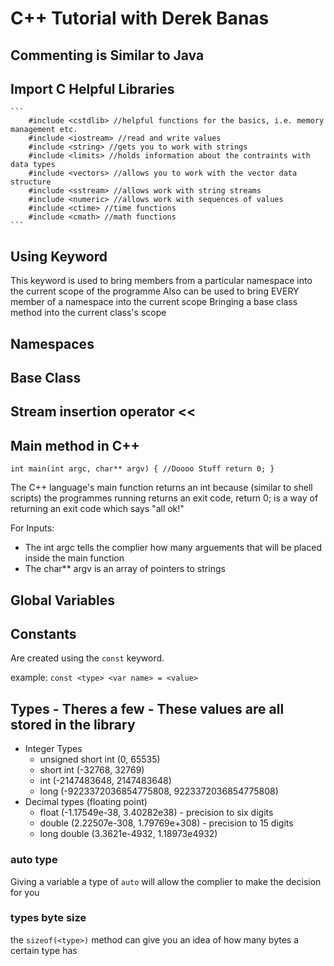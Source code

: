 # C++ Tutorial with Derek Banas

## Commenting is Similar to Java

## Import C Helpful Libraries

	``` 
		#include <cstdlib> //helpful functions for the basics, i.e. memory management etc.
		#include <iostream> //read and write values
		#include <string> //gets you to work with strings
		#include <limits> //holds information about the contraints with data types
		#include <vectors> //allows you to work with the vector data structure
		#include <sstream> //allows work with string streams
		#include <numeric> //allows work with sequences of values
		#include <ctime> //time functions
		#include <cmath> //math functions
	```

## Using Keyword

This keyword is used to bring members from a particular namespace into the current scope of the programme
Also can be used to bring EVERY member of a namespace into the current scope
Bringing a base class method into the current class's scope

## Namespaces



## Base Class


## Stream insertion operator <<

## Main method in C++

`
	int main(int argc, char** argv) {
		//Doooo Stuff
		return 0;
	}
`

The C++ language's main function returns an int because (similar to shell scripts) the programmes running returns an exit code, return 0; is a way of returning an exit code which says "all ok!"

For Inputs: 
* The int argc tells the complier how many arguements that will be placed inside the main function
* The char** argv is an array of pointers to strings

## Global Variables

## Constants

Are created using the `const` keyword.

example: `const <type> <var name> = <value>`

## Types - Theres a few - These values are all stored in the <limits> library

* Integer Types
	* unsigned short int (0, 65535)
	* short int (-32768, 32769)
	* int (-2147483648, 2147483648) 
	* long (-9223372036854775808, 9223372036854775808)
* Decimal types (floating point)
	* float (-1.17549e-38, 3.40282e38) - precision to six digits
	* double (2.22507e-308, 1.79769e+308) - precision to 15 digits
	* long double (3.3621e-4932, 1.18973e4932)

### auto type

Giving a variable a type of `auto` will allow the complier to make the decision for you

### types byte size

the `sizeof(<type>)` method can give you an idea of how many bytes a certain type has


